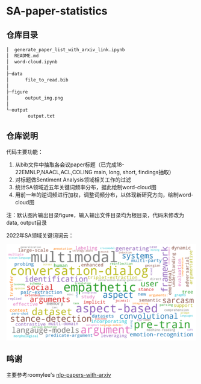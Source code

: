 # SA-paper-statistics

## 仓库目录
```
│  generate_paper_list_with_arxiv_link.ipynb
│  README.md
│  word-cloud.ipynb
│
├─data
│      file_to_read.bib
│
├─figure
│      output_img.png
│
└─output
        output.txt
```
## 仓库说明

代码主要功能：

1. 从bib文件中抽取各会议paper标题（已完成18-22EMNLP,NAACL,ACL,COLING main, long, short, findings抽取）
2. 对标题做Sentiment Analysis领域相关工作的过滤
3. 统计SA领域近五年关键词频率分布，据此绘制word-cloud图
4. 用前一年的逆词频进行加权，调整词频分布，以体现新研究方向，绘制word-cloud图

注：默认图片输出目录figure，输入输出文件目录均为根目录，代码未修改为data, output目录

2022年SA领域关键词词云：

![2022sa-wordcloud](/figure/2022sa-wordcloud.png)

## 鸣谢

主要参考roomylee's [nlp-papers-with-arxiv](https://github.com/roomylee/nlp-papers-with-arxiv)
